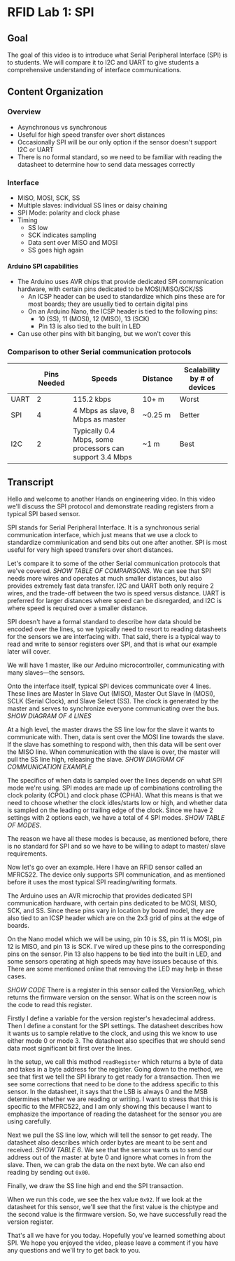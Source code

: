 # RFID Lab 1: SPI 
## Goal
The goal of this video is to introduce what Serial Peripheral Interface
(SPI) is to students. We will compare it to I2C and UART to give students
a comprehensive understanding of interface communications.

## Content Organization
### Overview

- Asynchronous vs synchronous
- Useful for high speed transfer over short distances
- Occasionally SPI will be our only option if the sensor doesn't support I2C or UART
- There is no formal standard, so we need to be familiar with reading the datasheet to determine how to send data messages correctly

### Interface
- MISO, MOSI, SCK, SS
- Multiple slaves: individual SS lines or daisy chaining
- SPI Mode: polarity and clock phase
- Timing
    * SS low 
    * SCK indicates sampling
    * Data sent over MISO and MOSI
    * SS goes high again

#### Arduino SPI capabilities
- The Arduino uses AVR chips that provide dedicated SPI communication
hardware, with certain pins dedicated to be MOSI/MISO/SCK/SS
    * An ICSP header can be used to standardize which pins these are for
    most boards; they are usually tied to certain digital pins
    * On an Arduino Nano, the ICSP header is tied to the following pins:
        - 10 (SS), 11 (MOSI), 12 (MISO), 13 (SCK)
        - Pin 13 is also tied to the built in LED
- Can use other pins with bit banging, but we won't cover this

### Comparison to other Serial communication protocols
|      | Pins Needed | Speeds                                                   | Distance | Scalability by # of devices |
|------|-------------|----------------------------------------------------------|----------|-----------------------------|
| UART | 2           | 115.2 kbps                                               | 10+ m    | Worst                       |
| SPI  | 4           | 4 Mbps as slave, 8 Mbps as master                        | ~0.25 m  | Better                      |
| I2C  | 2           | Typically 0.4 Mbps, some processors can support 3.4 Mbps | ~1 m     | Best                        |

## Transcript

Hello and welcome to another Hands on engineering video. In this video
we'll discuss the SPI protocol and demonstrate reading registers from a
typical SPI based sensor.

SPI stands for Serial Peripheral Interface. It is a synchronous serial
communication interface, which just means that we use a clock to
standardize commiunication and send bits out one after another. SPI is most
useful for very high speed transfers over short distances. 

Let's compare it to some of the other Serial communication protocols that
we've covered. *SHOW TABLE OF COMPARISONS*. We can see that SPI needs more
wires and operates at much smaller distances, but also provides extremely
fast data transfer. I2C and UART both only require 2 wires, and the
trade-off between the two is speed versus distance. UART is preferred for
larger distances where speed can be disregarded, and I2C is where speed is
required over a smaller distance. 

SPI doesn't have a formal standard to describe how data should be encoded
over the lines, so we typically need to resort to reading datasheets for
the sensors we are interfacing with. That said, there is a typical way to
read and write to sensor registers over SPI, and that is what our example
later will cover.

We will have 1 master, like our Arduino microcontroller, communicating with
many slaves—the sensors.

Onto the interface itself, typical SPI devices communicate over 4 lines.
These lines are Master In Slave Out (MISO), Master Out Slave In (MOSI),
SCLK (Serial Clock), and Slave Select (SS). The clock is generated by the
master and serves to synchronize everyone communicating over the bus.
*SHOW DIAGRAM OF 4 LINES*

At a high level, the master draws the SS line low for the slave it wants to
communicate with. Then, data is sent over the MOSI line towards the slave.
If the slave has something to respond with, then this data will be sent
over the MISO line. When communication with the slave is over, the master
will pull the SS line high, releasing the slave.  *SHOW DIAGRAM OF
COMMUNICATION EXAMPLE*

The specifics of when data is sampled over the lines depends on what SPI
mode we're using. SPI modes are made up of combinations controlling the
clock polarity (CPOL) and clock phase (CPHA). What this means is that we
need to choose whether the clock idles/starts low or high, and whether data
is sampled on the leading or trailing edge of the clock.  Since we have 2
settings with 2 options each, we have a total of 4 SPI modes.  *SHOW TABLE
OF MODES*.

The reason we have all these modes is because, as mentioned before, there
is no standard for SPI and so we have to be willing to adapt to master/
slave requirements.

Now let's go over an example. Here I have an RFID sensor called an MFRC522.
The device only supports SPI communication, and as mentioned before it uses
the most typical SPI reading/writing formats.

The Arduino uses an AVR microchip that provides dedicated SPI communication
hardware, with certain pins dedicated to be MOSI, MISO, SCK, and SS. Since
these pins vary in location by board model, they are also tied to an ICSP
header which are on the 2x3 grid of pins at the edge of boards. 

On the Nano model which we will be using, pin 10 is SS, pin 11 is MOSI, pin
12 is MISO, and pin 13 is SCK.  I've wired up these pins to the
corresponding pins on the sensor.  Pin 13 also happens to be tied into the
built in LED, and some sensors operating at high speeds may have issues
because of this.  There are some mentioned online that removing the LED may
help in these cases.

*SHOW CODE* There is a register in this sensor called the VersionReg, which
returns the firmware version on the sensor. What is on the screen now is
the code to read this register.

Firstly I define a variable for the version register's hexadecimal address.
Then I define a constant for the SPI settings. The datasheet describes how
it wants us to sample relative to the clock, and using this we know to use
either mode 0 or mode 3. The datasheet also specifies that we should send
data most significant bit first over the lines.

In the setup, we call this method `readRegister` which returns a byte of
data and takes in a byte address for the register. Going down to the
method, we see that first we tell the SPI library to get ready for a
transaction. Then we see some corrections that need to be done to the
address specific to this sensor. In the datasheet, it says that the LSB is
always 0 and the MSB determines whether we are reading or writing.  I want
to stress that this is specific to the MFRC522, and I am only showing this
because I want to emphasize the importance of reading the datasheet for the
sensor you are using carefully.

Next we pull the SS line low, which will tell the sensor to get ready.  The
datasheet also describes which order bytes are meant to be sent and
received. *SHOW TABLE 6*. We see that the sensor wants us to send our
address out of the master at byte 0 and ignore what comes in from the
slave. Then, we can grab the data on the next byte. We can also end reading
by sending out `0x00`.

Finally, we draw the SS line high and end the SPI transaction.

When we run this code, we see the hex value `0x92`. If we look at the
datasheet for this sensor, we'll see that the first value is the chiptype
and the second value is the firmware version. So, we have successfully read
the version register.

That's all we have for you today. Hopefully you've learned something about
SPI. We hope you enjoyed the video, please leave a comment if you have any
questions and we'll try to get back to you.
